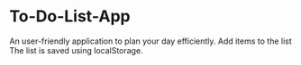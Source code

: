 # To-Do-List-App
An user-friendly application to plan your day efficiently. 
Add items to the list
The list is saved using localStorage.
